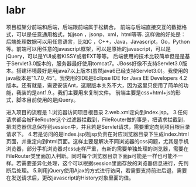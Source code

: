 labr
====

项目框架分前端和后端，后端跟前端属于松耦合。
前端与后端直接交互的数据格式，可以是任意通用格式，如json ，jsonp，xml，html等等.
这样做的好处是：后端处理数据可以用任意语言，比如C ，C++，Java，Javascript，Go，Python等。前端可以用任意的javascript框架，可以是原始的javascript，可以是jQuery，可以是YUI或者KISSY或者EXT等等。
后端使用的技术比较简单但是是基于Servlet3.0版本的，服务器最好使用tomcat7。JBoss好像不支持Servlet3.0版本。搭建环境最好是用java7以上版本(虽然java6已经支持Servlet3.0)。我使用的java版本是"1.7.0_45"。我使用的IDE是Eclipse IDE for Java EE Developers 4.2版本。还有就是，需要安装Ant，这跟版本关系不大，因为这里只使用了简单的功能，我装的是ant1.9.。我们主要用来复制文件。
前端主要是css+html+js的形式，脚本目前使用的是jQuery。

进入项目的流程是
1.浏览器访问项目根目录
2.web.xml定向到index.jsp。
3.任何请求都会被FileRouter这个过滤器拦截到，FileRouter做的事是，把请求拦截到，把浏览器信息保存到session中，并且若是Servlet请求，需要重定向到项目根目录请求下。
4.若是访问的是index.jsp则jsp负责在对应浏览器目录下生成index.html页面，并重定向到html页面。这样主要是解决不同浏览器的css问题，尤其是手机浏览器，部分手机浏览器对css走样严重，有新的需要单独处理的浏览器，需要在FileRouter类里面加入判断。同时每个浏览器目录下面js可能是一样也可能不一样。若需要差异化处理，这个可以根据session里面存放的浏览器信息进行，先判断后处理。
5.利用jQuery使用Ajax的方式进行访问，若需要支持前进后退，需要在发送请求后，更改javascript的History对象里面的值。
